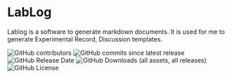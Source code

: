 # LabLog

Lablog is a software to generate markdown documents. It is used for me to generate Experimental Record, Discussion templates.

![GitHub contributors](https://img.shields.io/github/contributors/jiehua1995/LabLog) ![GitHub commits since latest release](https://img.shields.io/github/commits-since/jiehua1995/LabLog/latest) ![GitHub Release Date](https://img.shields.io/github/release-date/jiehua1995/LabLog) ![GitHub Downloads (all assets, all releases)](https://img.shields.io/github/downloads/jiehua1995/LabLog/total) ![GitHub License](https://img.shields.io/github/license/jiehua1995/LabLog) 
